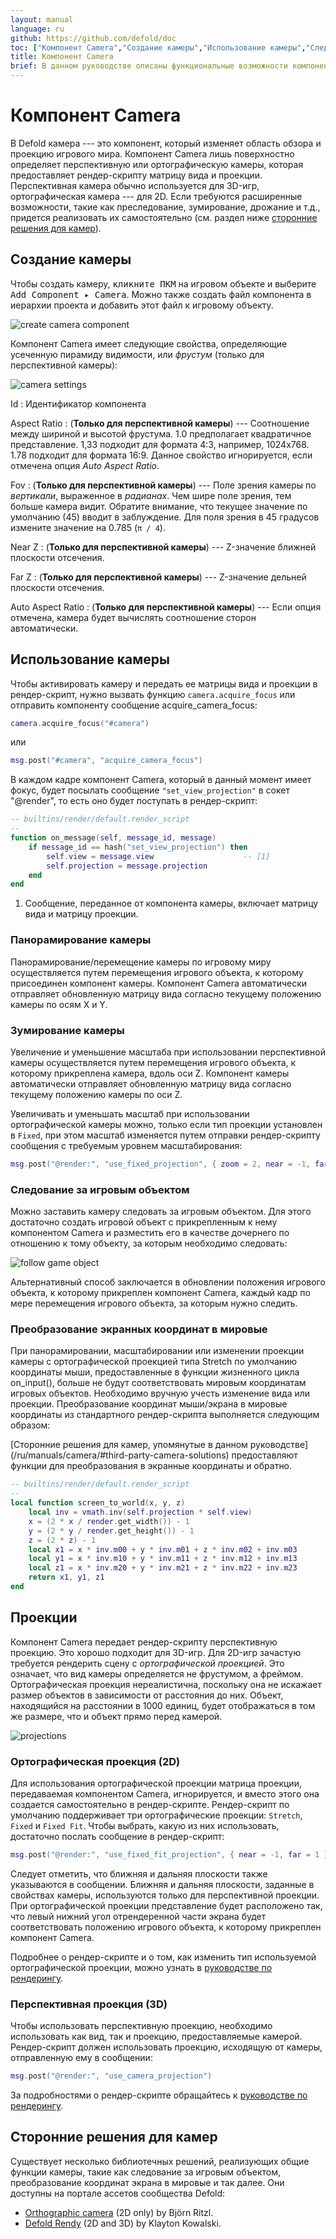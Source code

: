 ```yaml
---
layout: manual
language: ru
github: https://github.com/defold/doc
toc: ["Компонент Camera","Создание камеры","Использование камеры","Следование за игровым объектом","Преобразование экранных координат в мировые","Перспективная проекция (3D)"]
title: Компонент Camera
brief: В данном руководстве описаны функциональные возможности компонента Camera в Defold.
---
```


# Компонент Camera

В Defold камера --- это компонент, который изменяет область обзора и проекцию игрового мира. Компонент Camera лишь поверхностно определяет перспективную или ортографическую камеры, которая предоставляет рендер-скрипту матрицу вида и проекции. Перспективная камера обычно используется для 3D-игр, ортографическая камера --- для 2D. Если требуются расширенные возможности, такие как преследование, зумирование, дрожание и т.д., придется реализовать их самостоятельно (см. раздел ниже [сторонние решения для камер](https://www.defold.com/ru/manuals/camera/#third-party-camera-solutions)).

## Создание камеры

Чтобы создать камеру, <kbd>кликните ПКМ</kbd> на игровом объекте и выберите <kbd>Add Component ▸ Camera</kbd>. Можно также создать файл компонента в иерархии проекта и добавить этот файл к игровому объекту.

![create camera component](/manuals/images/camera/create.png)

Компонент Camera имеет следующие свойства, определяющие усеченную пирамиду видимости, или *фрустум* (только для перспективной камеры):

![camera settings](/manuals/images/camera/settings.png)

Id
: Идентификатор компонента

Aspect Ratio
: (**Только для перспективной камеры**) --- Соотношение между шириной и высотой фрустума. 1.0 предполагает квадратичное представление. 1,33 подходит для формата 4:3, например, 1024x768. 1.78 подходит для формата 16:9. Данное свойство игнорируется, если отмечена опция *Auto Aspect Ratio*.

Fov
: (**Только для перспективной камеры**) --- Поле зрения камеры по *вертикали*, выраженное в _радианах_. Чем шире поле зрения, тем больше камера видит. Обратите внимание, что текущее значение по умолчанию (45) вводит в заблуждение. Для поля зрения в 45 градусов измените значение на 0.785 (`π / 4`).

Near Z
: (**Только для перспективной камеры**) --- Z-значение ближней плоскости отсечения.

Far Z
: (**Только для перспективной камеры**) --- Z-значение дельней плоскости отсечения.

Auto Aspect Ratio
: (**Только для перспективной камеры**) --- Если опция отмечена, камера будет вычислять соотношение сторон автоматически.

## Использование камеры

Чтобы активировать камеру и передать ее матрицы вида и проекции в рендер-скрипт, нужно вызвать функцию `camera.acquire_focus` или отправить компоненту сообщение acquire_camera_focus:

```lua
camera.acquire_focus("#camera")
```
или

```lua
msg.post("#camera", "acquire_camera_focus")
```

В каждом кадре компонент Camera, который в данный момент имеет фокус, будет посылать сообщение `"set_view_projection"` в сокет "@render", то есть оно будет поступать в рендер-скрипт:

```lua
-- builtins/render/default.render_script
--
function on_message(self, message_id, message)
    if message_id == hash("set_view_projection") then
        self.view = message.view                    -- [1]
        self.projection = message.projection
    end
end
```
1. Сообщение, переданное от компонента камеры, включает матрицу вида и матрицу проекции.

### Панорамирование камеры

Панорамирование/перемещение камеры по игровому миру осуществляется путем перемещения игрового объекта, к которому присоединен компонент камеры. Компонент Camera автоматически отправляет обновленную матрицу вида согласно текущему положению камеры по осям X и Y.

### Зумирование камеры

Увеличение и уменьшение масштаба при использовании перспективной камеры осуществляется путем перемещения игрового объекта, к которому прикреплена камера, вдоль оси Z. Компонент камеры автоматически отправляет обновленную матрицу вида согласно текущему положению камеры по оси Z.

Увеличивать и уменьшать масштаб при использовании ортографической камеры можно, только если тип проекции установлен в `Fixed`, при этом масштаб изменяется путем отправки рендер-скрипту сообщения с требуемым уровнем масштабирования:

```Lua
msg.post("@render:", "use_fixed_projection", { zoom = 2, near = -1, far = 1 })
```

### Следование за игровым объектом

Можно заставить камеру следовать за игровым объектом. Для этого достаточно создать игровой объект с прикрепленным к нему компонентом Camera и разместить его в качестве дочернего по отношению к тому объекту, за которым необходимо следовать:

![follow game object](/manuals/images/camera/follow.png)

Альтернативный способ заключается в обновлении положения игрового объекта, к которому прикреплен компонент Camera, каждый кадр по мере перемещения игрового объекта, за которым нужно следить.

### Преобразование экранных координат в мировые

При панорамировании, масштабировании или изменении проекции камеры с ортографической проекцией типа Stretch по умолчанию координаты мыши, предоставленные в функции жизненного цикла on_input(), больше не будут соответствовать мировым координатам игровых объектов. Необходимо вручную учесть изменение вида или проекции. Преобразование координат мыши/экрана в мировые координаты из стандартного рендер-скрипта выполняется следующим образом:

<div class='sidenote' markdown='1'>
[Сторонние решения для камер, упомянутые в данном руководстве](/ru/manuals/camera/#third-party-camera-solutions) предоставляют функции для преобразования в экранные координаты и обратно.
</div>

```Lua
-- builtins/render/default.render_script
--
local function screen_to_world(x, y, z)
	local inv = vmath.inv(self.projection * self.view)
	x = (2 * x / render.get_width()) - 1
	y = (2 * y / render.get_height()) - 1
	z = (2 * z) - 1
	local x1 = x * inv.m00 + y * inv.m01 + z * inv.m02 + inv.m03
	local y1 = x * inv.m10 + y * inv.m11 + z * inv.m12 + inv.m13
	local z1 = x * inv.m20 + y * inv.m21 + z * inv.m22 + inv.m23
	return x1, y1, z1
end
```

## Проекции

Компонент Camera передает рендер-скрипту перспективную проекцию. Это хорошо подходит для 3D-игр. Для 2D-игр зачастую требуется рендерить сцену с *ортографической проекцией*. Это означает, что вид камеры определяется не фрустумом, а фреймом. Ортографическая проекция нереалистична, поскольку она не искажает размер объектов в зависимости от расстояния до них. Объект, находящийся на расстоянии в 1000 единиц, будет отображаться в том же размере, что и объект прямо перед камерой.

![projections](/manuals/images/camera/projections.png)

### Ортографическая проекция (2D)
Для использования ортографической проекции матрица проекции, передаваемая компонентом Camera, игнорируется, и вместо этого она создается самостоятельно в рендер-скрипте. Рендер-скрипт по умолчанию поддерживает три ортографические проекции: `Stretch`, `Fixed` и `Fixed Fit`. Чтобы выбрать, какую из них использовать, достаточно послать сообщение в рендер-скрипт:

```lua
msg.post("@render:", "use_fixed_fit_projection", { near = -1, far = 1 })
```

<div class='important' markdown='1'>
Следует отметить, что ближняя и дальняя плоскости также указываются в сообщении. Ближняя и дальняя плоскости, заданные в свойствах камеры, используются только для перспективной проекции.
</div>

<div class='important' markdown='1'>
При ортографической проекции представление будет расположено так, что левый нижний угол отрендеренной части экрана будет соответствовать положению игрового объекта, к которому прикреплен компонент Camera.
</div>

Подробнее о рендер-скрипте и о том, как изменить тип используемой ортографической проекции, можно узнать в [руководстве по рендерингу](/ru/manuals/render/#default-view-projection).

### Перспективная проекция (3D)
Чтобы использовать перспективную проекцию, необходимо использовать как вид, так и проекцию, предоставляемые камерой. Рендер-скрипт должен использовать проекцию, исходящую от камеры, отправленную ему в сообщении:

```lua
msg.post("@render:", "use_camera_projection")
```

За подробностями о рендер-скрипте обращайтесь к [руководстве по рендерингу](/ru/manuals/render/#perspective-projection).


## Сторонние решения для камер

Существует несколько библиотечных решений, реализующих общие функции камеры, такие как следование за игровым объектом, преобразование координат экрана в мировые и так далее. Они доступны на портале ассетов сообщества Defold:

- [Orthographic camera](https://defold.com/assets/orthographic/) (2D only) by Björn Ritzl.
- [Defold Rendy](https://defold.com/assets/defold-rendy/) (2D and 3D) by Klayton Kowalski.